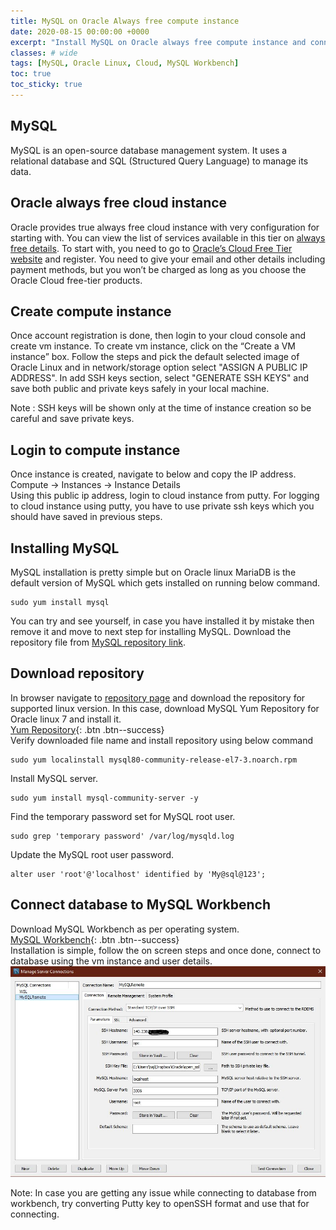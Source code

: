 ```yaml
---
title: MySQL on Oracle Always free compute instance
date: 2020-08-15 00:00:00 +0000
excerpt: "Install MySQL on Oracle always free compute instance and connect from MySQL workbench installed on windows."
classes: # wide
tags: [MySQL, Oracle Linux, Cloud, MySQL Workbench]
toc: true
toc_sticky: true
---
```

## MySQL
MySQL is an open-source database management system. It uses a relational database and SQL (Structured Query Language) to manage its data.

## Oracle always free cloud instance
Oracle provides true always free cloud instance with very configuration for starting with. You can view the list of services available in this tier on [always free details](https://www.oracle.com/cloud/free/#always-free). To start with, you need to go to [Oracle’s Cloud Free Tier website](https://www.oracle.com/cloud/free/) and register. You need to give your email and other details including payment methods, but you won’t be charged as long as you choose the Oracle Cloud free-tier products.

## Create compute instance
Once account registration is done, then login to your cloud console and create vm instance. To create vm instance, click on the “Create a VM instance” box.
Follow the steps and pick the default selected image of Oracle Linux and in network/storage option select "ASSIGN A PUBLIC IP ADDRESS". In add SSH keys section, select "GENERATE SSH KEYS" and save both public and private keys safely in your local machine.  

Note : SSH keys will be shown only at the time of instance creation so be careful and save private keys.  

## Login to compute instance
Once instance is created, navigate to below and copy the IP address.    
Compute -> Instances -> Instance Details  
Using this public ip address, login to cloud instance from putty. For logging to cloud instance using putty, you have to use private ssh keys which you should have saved in previous steps.

## Installing MySQL
MySQL installation is pretty simple but on Oracle linux MariaDB is the default version of MySQL which gets installed on running below command.
```shell
sudo yum install mysql 
```
You can try and see yourself, in case you have installed it by mistake then remove it and move to next step for installing MySQL. Download the repository file from [MySQL repository link](https://dev.mysql.com/downloads/repo/yum/).

## Download repository
In browser navigate to [repository page](https://dev.mysql.com/downloads/repo/yum/) and download the repository for supported linux version. In this case, download MySQL Yum Repository for Oracle linux 7 and install it.  
[Yum Repository](https://dev.mysql.com/get/mysql80-community-release-el7-3.noarch.rpm){: .btn .btn--success}   
Verify downloaded file name and install repository using below command
```shell
sudo yum localinstall mysql80-community-release-el7-3.noarch.rpm
```
Install MySQL server.
```shell
sudo yum install mysql-community-server -y
```
Find the temporary password set for MySQL root user.
```shell
sudo grep 'temporary password' /var/log/mysqld.log
```
Update the MySQL root user password.
```shell
alter user 'root'@'localhost' identified by 'My@sql@123';
```

## Connect database to MySQL Workbench
Download MySQL Workbench as per operating system.  
[MySQL Workbench](https://dev.mysql.com/downloads/workbench/){: .btn .btn--success}  
Installation is simple, follow the on screen steps and once done, connect to database using the vm instance and user details.  
![Workbench Connection](/assets/images/WorkBench.jpg)

Note: In case you are getting any issue while connecting to database from workbench, try converting Putty key to openSSH format and use that for connecting.
